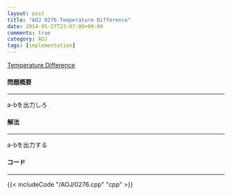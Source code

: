 ```yaml
---
layout: post
title: "AOJ 0276 Temperature Difference"
date: 2014-05-27T23:07:00+09:00
comments: true
category: AOJ
tags: [implementation]
---
```


[Temperature Difference](http://judge.u-aizu.ac.jp/onlinejudge/description.jsp?id=0276)

#### 問題概要

****

a-bを出力しろ

#### 解法

****

a-bを出力する

#### コード

****

{{< includeCode "/AOJ/0276.cpp" "cpp" >}}
